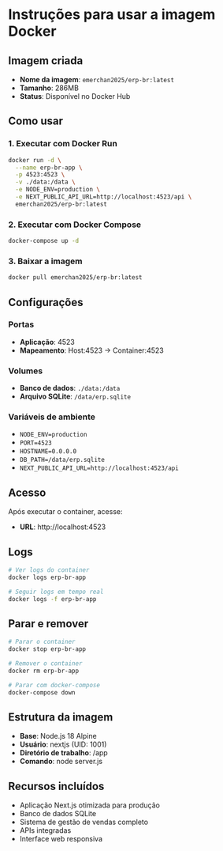# Instruções para usar a imagem Docker

## Imagem criada
- **Nome da imagem**: `emerchan2025/erp-br:latest`
- **Tamanho**: 286MB
- **Status**: Disponível no Docker Hub

## Como usar

### 1. Executar com Docker Run
```bash
docker run -d \
  --name erp-br-app \
  -p 4523:4523 \
  -v ./data:/data \
  -e NODE_ENV=production \
  -e NEXT_PUBLIC_API_URL=http://localhost:4523/api \
  emerchan2025/erp-br:latest
```

### 2. Executar com Docker Compose
```bash
docker-compose up -d
```

### 3. Baixar a imagem
```bash
docker pull emerchan2025/erp-br:latest
```

## Configurações

### Portas
- **Aplicação**: 4523
- **Mapeamento**: Host:4523 -> Container:4523

### Volumes
- **Banco de dados**: `./data:/data`
- **Arquivo SQLite**: `/data/erp.sqlite`

### Variáveis de ambiente
- `NODE_ENV=production`
- `PORT=4523`
- `HOSTNAME=0.0.0.0`
- `DB_PATH=/data/erp.sqlite`
- `NEXT_PUBLIC_API_URL=http://localhost:4523/api`

## Acesso
Após executar o container, acesse:
- **URL**: http://localhost:4523

## Logs
```bash
# Ver logs do container
docker logs erp-br-app

# Seguir logs em tempo real
docker logs -f erp-br-app
```

## Parar e remover
```bash
# Parar o container
docker stop erp-br-app

# Remover o container
docker rm erp-br-app

# Parar com docker-compose
docker-compose down
```

## Estrutura da imagem
- **Base**: Node.js 18 Alpine
- **Usuário**: nextjs (UID: 1001)
- **Diretório de trabalho**: /app
- **Comando**: node server.js

## Recursos incluídos
- Aplicação Next.js otimizada para produção
- Banco de dados SQLite
- Sistema de gestão de vendas completo
- APIs integradas
- Interface web responsiva